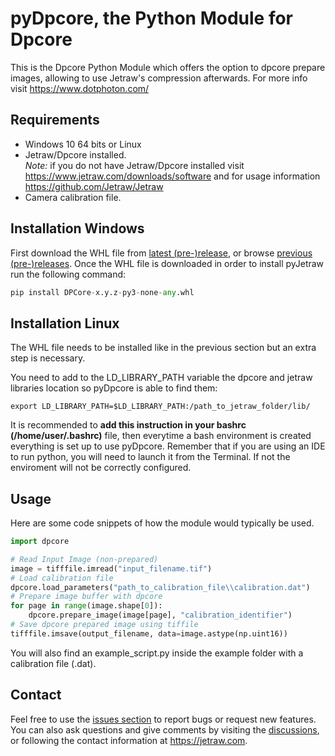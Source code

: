 # pyDpcore, the Python Module for Dpcore
This is the Dpcore Python Module which offers the option to dpcore prepare images, allowing to use Jetraw's compression afterwards. For more info visit https://www.dotphoton.com/

## Requirements
- Windows 10 64 bits or Linux
- Jetraw/Dpcore installed.<br/>
*Note:* if you do not have Jetraw/Dpcore installed visit https://www.jetraw.com/downloads/software and for usage information https://github.com/Jetraw/Jetraw
- Camera calibration file. 

## Installation Windows
First download the WHL file from [latest (pre-)release](https://github.com/Jetraw/pyDpcore/releases/download/21.06.23.1/DPCore-0.9.0-py3-none-any.whl), or browse [previous (pre-)releases](https://github.com/Jetraw/pyDpcore/releases). 
Once the WHL file is downloaded in order to install pyJetraw run the following command:

```python
pip install DPCore-x.y.z-py3-none-any.whl
```

## Installation Linux
The WHL file needs to be installed like in the previous section but an extra step is necessary. 

You need to add to the LD_LIBRARY_PATH variable the dpcore and jetraw libraries location so pyDpcore is able to find them:

```
export LD_LIBRARY_PATH=$LD_LIBRARY_PATH:/path_to_jetraw_folder/lib/
```

It is recommended to **add this instruction in your bashrc (/home/user/.bashrc)** file, then everytime a bash environment is created everything is set up to use pyDpcore. Remember that if you are using an IDE to run python, you will need to launch it from the Terminal. If not the enviroment will not be correctly configured.  

## Usage
Here are some code snippets of how the module would typically be used.

```python
import dpcore

# Read Input Image (non-prepared)
image = tifffile.imread("input_filename.tif")
# Load calibration file
dpcore.load_parameters("path_to_calibration_file\\calibration.dat")
# Prepare image buffer with dpcore
for page in range(image.shape[0]):
    dpcore.prepare_image(image[page], "calibration_identifier")
# Save dpcore prepared image using tiffile
tifffile.imsave(output_filename, data=image.astype(np.uint16))
```

You will also find an example_script.py inside the example folder with a calibration file (.dat). 

## Contact
Feel free to use the [issues section](https://github.com/Jetraw/pyDpcore/issues) to report bugs or request new features. You can also ask questions and give comments by visiting the [discussions](https://github.com/Jetraw/pyDpcore/discussions), or following the contact information at https://jetraw.com.
